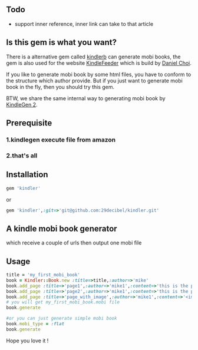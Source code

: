 ## Todo
* support inner reference, inner link can take to that article

## Is this gem is what you want?
There is a alternative gem called [kindlerb](https://github.com/danchoi/kindlerb) can generate mobi books, the gem is also used 
for the website [KindleFeeder](http://kindlefeeder.com/) which is build by [Daniel Choi](http://danielchoi.com/software).

If you like to generate mobi book by some html files, you have to conform to the structure which author provide. But if you just 
want to generate mobi book in the fly, then you should try this gem.

BTW, we share the same internal way to generating mobi book by [KindleGen 2](http://www.amazon.com/gp/feature.html?ie=UTF8&docId=1000234621).

## Prerequisite
### 1.kindlegen execute file from amazon
### 2.that's all

## Installation
```ruby
gem 'kindler'
```

or

```ruby
gem 'kindler',:git=>'git@github.com:29decibel/kindler.git'
```
## A kindle mobi book generator
which receive a couple of urls then output one mobi file

## Usage
```ruby
title = 'my_first_mobi_book'
book = Kindler::Book.new :title=>title,:author=>'mike'
book.add_page :title=>'page1',:author=>'mike1',:content=>'this is the page 1',:wrap=>true,:section => 'love'
book.add_page :title=>'page2',:author=>'mike1',:content=>'this is the page 2',:wrap=>true,:section => 'hate'
book.add_page :title=>'page_with_image',:author=>'mike1',:content=>'<img src="http://media2.glamour-sales.com.cn/media/catalog/category/Stroili_banner_02.jpg"></img>this is the page 3',:wrap=>true,:section=>'hate'
# you will get my_first_mobi_book.mobi file
book.generate 

#or you can just generate simple mobi book
book.mobi_type = :flat
book.generate
```

Hope you love it !


